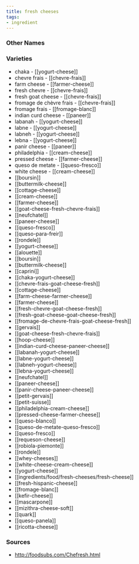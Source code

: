 ```yaml
---
title: fresh cheeses
tags:
- ingredient
---
```



### Other Names


### Varieties

* chaka - [[yogurt-cheese]]
* chevre frais - [[chevre-frais]]
* farm cheese - [[farmer-cheese]]
* fresh chevre - [[chevre-frais]]
* fresh goat cheese - [[chevre-frais]]
* fromage de chèvre frais - [[chevre-frais]]
* fromage frais - [[fromage-blanc]]
* indian curd cheese - [[paneer]]
* labanah - [[yogurt-cheese]]
* labne - [[yogurt-cheese]]
* labneh - [[yogurt-cheese]]
* lebna - [[yogurt-cheese]]
* panir cheese - [[paneer]]
* philadelphia - [[cream-cheese]]
* pressed cheese - [[farmer-cheese]]
* queso de metate - [[queso-fresco]]
* white cheese - [[cream-cheese]]
* [[boursin]]
* [[buttermilk-cheese]]
* [[cottage-cheese]]
* [[cream-cheese]]
* [[farmer-cheese]]
* [[goat-cheese-fresh-chevre-frais]]
* [[neufchatel]]
* [[paneer-cheese]]
* [[queso-fresco]]
* [[queso-para-freir]]
* [[rondele]]
* [[yogurt-cheese]]
* [[alouette]]
* [[boursin]]
* [[buttermilk-cheese]]
* [[caprini]]
* [[chaka-yogurt-cheese]]
* [[chevre-frais-goat-cheese-fresh]]
* [[cottage-cheese]]
* [[farm-cheese-farmer-cheese]]
* [[farmer-cheese]]
* [[fresh-chevre-goat-cheese-fresh]]
* [[fresh-goat-cheese-goat-cheese-fresh]]
* [[fromage-de-chevre-frais-goat-cheese-fresh]]
* [[gervais]]
* [[goat-cheese-fresh-chevre-frais]]
* [[hoop-cheese]]
* [[indian-curd-cheese-paneer-cheese]]
* [[labanah-yogurt-cheese]]
* [[labne-yogurt-cheese]]
* [[labneh-yogurt-cheese]]
* [[lebna-yogurt-cheese]]
* [[neufchatel]]
* [[paneer-cheese]]
* [[panir-cheese-paneer-cheese]]
* [[petit-gervais]]
* [[petit-suisse]]
* [[philadelphia-cream-cheese]]
* [[pressed-cheese-farmer-cheese]]
* [[queso-blanco]]
* [[queso-de-metate-queso-fresco]]
* [[queso-fresco]]
* [[requeson-cheese]]
* [[robiola-piemonte]]
* [[rondele]]
* [[whey-cheeses]]
* [[white-cheese-cream-cheese]]
* [[yogurt-cheese]]
* [[ingredients/food/fresh-cheeses/fresh-cheese]]
* [[fresh-hispanic-cheese]]
* [[fromage-blanc]]
* [[kefir-cheese]]
* [[mascarpone]]
* [[mizithra-cheese-soft]]
* [[quark]]
* [[queso-panela]]
* [[ricotta-cheese]]

### Sources
* http://foodsubs.com/Chefresh.html
